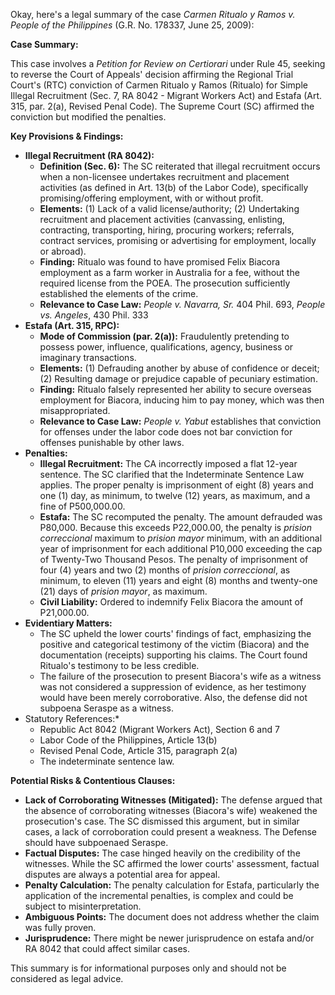 Okay, here's a legal summary of the case *Carmen Ritualo y Ramos v. People of the Philippines* (G.R. No. 178337, June 25, 2009):

**Case Summary:**

This case involves a *Petition for Review on Certiorari* under Rule 45, seeking to reverse the Court of Appeals' decision affirming the Regional Trial Court's (RTC) conviction of Carmen Ritualo y Ramos (Ritualo) for Simple Illegal Recruitment (Sec. 7, RA 8042 - Migrant Workers Act) and Estafa (Art. 315, par. 2(a), Revised Penal Code). The Supreme Court (SC) affirmed the conviction but modified the penalties.

**Key Provisions & Findings:**

*   **Illegal Recruitment (RA 8042):**
    *   **Definition (Sec. 6):** The SC reiterated that illegal recruitment occurs when a non-licensee undertakes recruitment and placement activities (as defined in Art. 13(b) of the Labor Code), specifically promising/offering employment, with or without profit.
    *   **Elements:** (1) Lack of a valid license/authority; (2) Undertaking recruitment and placement activities (canvassing, enlisting, contracting, transporting, hiring, procuring workers; referrals, contract services, promising or advertising for employment, locally or abroad).
    *   **Finding:** Ritualo was found to have promised Felix Biacora employment as a farm worker in Australia for a fee, without the required license from the POEA. The prosecution sufficiently established the elements of the crime.
    *   **Relevance to Case Law:** *People v. Navarra, Sr.* 404 Phil. 693, *People vs. Angeles*, 430 Phil. 333
*   **Estafa (Art. 315, RPC):**
    *   **Mode of Commission (par. 2(a)):**  Fraudulently pretending to possess power, influence, qualifications, agency, business or imaginary transactions.
    *   **Elements:** (1) Defrauding another by abuse of confidence or deceit; (2) Resulting damage or prejudice capable of pecuniary estimation.
    *   **Finding:** Ritualo falsely represented her ability to secure overseas employment for Biacora, inducing him to pay money, which was then misappropriated.
    *   **Relevance to Case Law:** *People v. Yabut* establishes that conviction for offenses under the labor code does not bar conviction for offenses punishable by other laws.
*   **Penalties:**
    *   **Illegal Recruitment:** The CA incorrectly imposed a flat 12-year sentence. The SC clarified that the Indeterminate Sentence Law applies. The proper penalty is imprisonment of eight (8) years and one (1) day, as minimum, to twelve (12) years, as maximum, and a fine of P500,000.00.
    *   **Estafa:**  The SC recomputed the penalty. The amount defrauded was P80,000. Because this exceeds P22,000.00, the penalty is *prision correccional* maximum to *prision mayor* minimum, with an additional year of imprisonment for each additional P10,000 exceeding the cap of Twenty-Two Thousand Pesos. The penalty of imprisonment of four (4) years and two (2) months of *prision correccional*, as minimum, to eleven (11) years and eight (8) months and twenty-one (21) days of *prision mayor*, as maximum.
    *   **Civil Liability:** Ordered to indemnify Felix Biacora the amount of P21,000.00.
*   **Evidentiary Matters:**
    *   The SC upheld the lower courts' findings of fact, emphasizing the positive and categorical testimony of the victim (Biacora) and the documentation (receipts) supporting his claims. The Court found Ritualo's testimony to be less credible.
    *   The failure of the prosecution to present Biacora's wife as a witness was not considered a suppression of evidence, as her testimony would have been merely corroborative. Also, the defense did not subpoena Seraspe as a witness.
* Statutory References:*
    * Republic Act 8042 (Migrant Workers Act), Section 6 and 7
    * Labor Code of the Philippines, Article 13(b)
    * Revised Penal Code, Article 315, paragraph 2(a)
    * The indeterminate sentence law.

**Potential Risks & Contentious Clauses:**

*   **Lack of Corroborating Witnesses (Mitigated):** The defense argued that the absence of corroborating witnesses (Biacora's wife) weakened the prosecution's case. The SC dismissed this argument, but in similar cases, a lack of corroboration could present a weakness. The Defense should have subpoenaed Seraspe.
*   **Factual Disputes:** The case hinged heavily on the credibility of the witnesses. While the SC affirmed the lower courts' assessment, factual disputes are always a potential area for appeal.
*   **Penalty Calculation:** The penalty calculation for Estafa, particularly the application of the incremental penalties, is complex and could be subject to misinterpretation.
*   **Ambiguous Points:** The document does not address whether the claim was fully proven.
*   **Jurisprudence:** There might be newer jurisprudence on estafa and/or RA 8042 that could affect similar cases.

This summary is for informational purposes only and should not be considered as legal advice.
